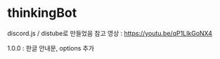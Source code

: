 # thinkingBot

discord.js / distube로 만들었음
참고 영상 : https://youtu.be/qP1LIkGoNX4

1.0.0 : 한글 안내문, options 추가